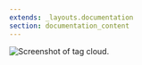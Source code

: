```yaml
---
extends: _layouts.documentation
section: documentation_content
---
```

<img src="/assets/img/examples-tag-cloud.png" alt="Screenshot of tag cloud." class="border shadow rounded">
